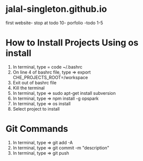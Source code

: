 # jalal-singleton.github.io

first website- stop at  todo 10-
porfolio -todo 1-5

# How to Install Projects Using os install
1) In terminal, type = code ~/.bashrc
2) On line 4 of bashrc file, type => export CHE_PROJECTS_ROOT=/workspace
3) Exit out of bashrc file
4) Kill the terminal
5) In terminal, type => sudo apt-get install subversion
6) In terminal, type => npm install -g opspark
7) In terminal, type => os install
8) Select project to install
# Git Commands
1) In terminal, type => git add -A
2) In terminal, type => git commit -m "description"
3) In terminal, type => git push
